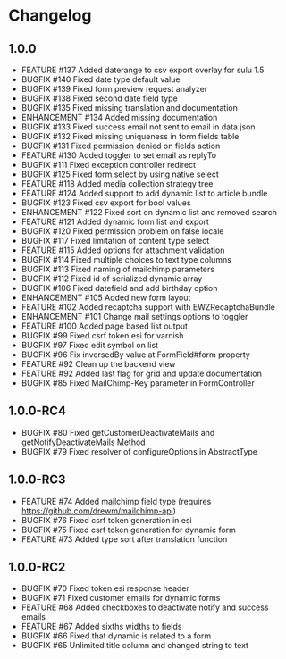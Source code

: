 # Changelog

## 1.0.0

 - FEATURE     #137   Added daterange to csv export overlay for sulu 1.5
 - BUGFIX      #140   Fixed date type default value
 - BUGFIX      #139   Fixed form preview request analyzer
 - BUGFIX      #138   Fixed second date field type
 - BUGFIX      #135   Fixed missing translation and documentation
 - ENHANCEMENT #134   Added missing documentation
 - BUGFIX      #133   Fixed success email not sent to email in data json
 - BUGFIX      #132   Fixed missing uniqueness in form fields table
 - BUGFIX      #131   Fixed permission denied on fields action
 - FEATURE     #130   Added toggler to set email as replyTo
 - BUGFIX      #111   Fixed exception controller redirect
 - BUGFIX      #125   Fixed form select by using native select
 - FEATURE     #118   Added media collection strategy tree
 - FEATURE     #124   Added support to add dynamic list to article bundle
 - BUGFIX      #123   Fixed csv export for bool values
 - ENHANCEMENT #122   Fixed sort on dynamic list and removed search
 - FEATURE     #121   Added dynamic form list and export
 - BUGFIX      #120   Fixed permission problem on false locale
 - BUGFIX      #117   Fixed limitation of content type select
 - FEATURE     #115   Added options for attachment validation
 - BUGFIX      #114   Fixed multiple choices to text type columns
 - BUGFIX      #113   Fixed naming of mailchimp parameters
 - BUGFIX      #112   Fixed id of serialized dynamic array
 - BUGFIX      #106   Fixed datefield and add birthday option
 - ENHANCEMENT #105   Added new form layout
 - FEATURE     #102   Added recaptcha support with EWZRecaptchaBundle
 - ENHANCEMENT #101   Change mail settings options to toggler
 - FEATURE     #100   Added page based list output
 - BUGFIX      #99    Fixed csrf token esi for varnish
 - BUGFIX      #97    Fixed edit symbol on list
 - BUGFIX      #96    Fix inversedBy value at FormField#form property
 - FEATURE     #92    Clean up the backend view
 - FEATURE     #92    Added last flag for grid and update documentation
 - BUGFIX      #85    Fixed MailChimp-Key parameter in FormController

## 1.0.0-RC4

 - BUGFIX      #80    Fixed getCustomerDeactivateMails and getNotifyDeactivateMails Method
 - BUGFIX      #79    Fixed resolver of configureOptions in AbstractType

## 1.0.0-RC3

 - FEATURE     #74    Added mailchimp field type (requires https://github.com/drewm/mailchimp-api)
 - BUGFIX      #76    Fixed csrf token generation in esi
 - BUGFIX      #75    Fixed csrf token generation for dynamic form
 - FEATURE     #73    Added type sort after translation function

## 1.0.0-RC2

 - BUGFIX      #70    Fixed token esi response header
 - BUGFIX      #71    Fixed customer emails for dynamic forms
 - FEATURE     #68    Added checkboxes to deactivate notify and success emails
 - FEATURE     #67    Added sixths widths to fields
 - BUGFIX      #66    Fixed that dynamic is related to a form
 - BUGFIX      #65    Unlimited title column and changed string to text

